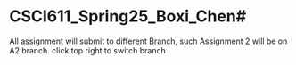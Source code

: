 # CSCI611_Spring25_Boxi_Chen#
All assignment will submit to different Branch, such Assignment 2 will be on A2 branch. click top right to switch branch
